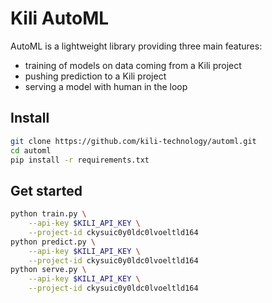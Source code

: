 # Kili AutoML

AutoML is a lightweight library providing three main features:

- training of models on data coming from a Kili project
- pushing prediction to a Kili project
- serving a model with human in the loop

## Install

```bash
git clone https://github.com/kili-technology/automl.git
cd automl
pip install -r requirements.txt
```

## Get started

```bash
python train.py \
    --api-key $KILI_API_KEY \
    --project-id ckysuic0y0ldc0lvoeltld164
python predict.py \
    --api-key $KILI_API_KEY \
    --project-id ckysuic0y0ldc0lvoeltld164
python serve.py \
    --api-key $KILI_API_KEY \
    --project-id ckysuic0y0ldc0lvoeltld164
```
